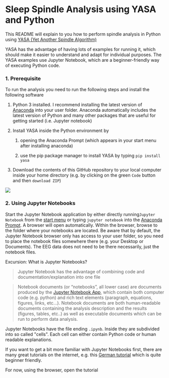 # Sleep Spindle Analysis using YASA and Python

This README will explain to you how to perform spindle analysis in Python using [YASA (Yet Another Spindle Algorithm)](https://github.com/raphaelvallat/yasa)

YASA has the advantage of having lots of examples for running it, which should make it easier to understand and adapt for individual purposes. The YASA examples use Jupyter Notebook, which are a beginner-friendly way of executing Python code. 

### 1. Prerequisite

To run the analysis you need to run the following steps and install the following software

1. Python 3 installed. I recommend installing the latest version of [Anaconda](https://www.anaconda.com) into your user folder. Anaconda automatically includes the latest version of Python and many other packages that are useful for getting started (i.e. Jupyter notebook)

2. Install YASA inside the Python environment by
   
   1. opening the Anaconda Prompt (which appears in your start menu after installing anaconda)
   
   2. use the pip package manager to install YASA by typing `pip install yasa`

3. Download the contents of this GitHub repository to your local computer inside your home directory (e.g. by clicking on the green `Code` button and then `download ZIP`)

![](https://raw.githubusercontent.com/CIMH-Clinical-Psychology/HIIT-Sleep/blob/main/md_assets/2022-03-09-15-23-15-image.png)

### 2. Using Jupyter Notebooks

Start the Jupyter Notebook application by either directly running`Jupyter Notebook` from the [start menu](https://raw.githubusercontent.com/CIMH-Clinical-Psychology/HIIT-Sleep/blob/main/md_assets/2022-03-09-11-16-30-image.png) or typing `jupyter notebook` into the [Anaconda Prompt](https://raw.githubusercontent.com/CIMH-Clinical-Psychology/HIIT-Sleep/blob/main/md_assets/2022-03-09-11-18-03-image.png). A browser will open automatically. Within the browser, browse to the folder where your notebooks are located. Be aware that by default, the Jupyter Notebook browser only has access to your user folder, so you need to place the notebook files somewhere there (e.g. your Desktop or Documents). The EEG data does not need to be there necessarily, just the notebook files.

Excursion: What is Jupyter Notebooks?

> Jupyter Notebook has the advantage of combining code and documentation/explanation into one file

> Notebook documents (or “notebooks”, all lower case) are documents produced by the [Jupyter Notebook App](https://jupyter-notebook-beginner-guide.readthedocs.io/en/latest/what_is_jupyter.html#notebook-app), which contain both computer code (e.g. python) and rich text elements (paragraph, equations, figures, links, etc…). Notebook documents are both human-readable documents containing the analysis description and the results (figures, tables, etc..) as well as executable documents which can be run to perform data analysis.

Jupyter Notebooks have the file ending `.ipynb`. Inside they are subdivided into so called "cells". Each cell can either contain Python code or human readable explanations. 

If you want to get a bit more familiar with Jupyter Notebooks first, there are many great tutorials on the internet, e.g. this [German tutorial](https://www.youtube.com/watch?v=1S4Cgtkxqhs) which is quite beginner friendly.

For now, using the browser, open the tutorial
